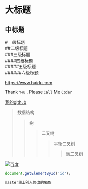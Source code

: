 大标题
=====
中标题
------
#一级标题  
##二级标题  
###三级标题  
####四级标题  
#####五级标题  
######六级标题  

https://www.baidu.com

Thank `You` . Please `Call` Me `Coder`

[我的github](https://www.baidu.com)

>数据结构  
>>树  
>>>二叉树  
>>>>平衡二叉树  
>>>>>满二叉树  

![百度](http://www.baidu.com/img/bdlogo.gif "百度logo")

```javascript
document.getElementById('id');

master线上别人修改的东西
